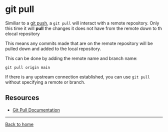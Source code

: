 # git pull 

Similiar to a [git push](./PUSH.md), a `git pull` will interact with a remote repository. Only this time it will **pull** the changes it does not have from the remote down to th elocal repository

This means any commits made that are on the remote repository will be pulled down and added to the local repository.

This can be done by adding the remote name and branch name:

```
git pull origin main
```

If there is any upstream connection established, you can use `git pull` without specifying a remote or branch. 

## Resources

- [Git Pull Documentation](https://git-scm.com/docs/git-pull)

---

[Back to home](../README.md)



